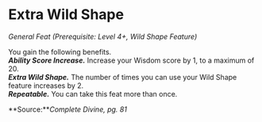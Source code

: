 # Extra Wild Shape
*General Feat (Prerequisite: Level 4+, Wild Shape Feature)*

You gain the following benefits.  
***Ability Score Increase.*** Increase your Wisdom score by 1, to a maximum of 20.  
***Extra Wild Shape.*** The number of times you can use your Wild Shape feature increases by 2.  
***Repeatable.*** You can take this feat more than once.



**Source:***Complete Divine, pg. 81*